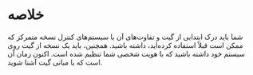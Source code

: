 # خلاصه 
شما باید درک ابتدایی از گیت و تفاوت‌های آن با سیستم‌های کنترل نسخه متمرکز که ممکن است قبلاً استفاده کرده‌اید، داشته باشید. همچنین، باید یک نسخه از گیت روی سیستم خود داشته باشید که با هویت شخصی شما تنظیم شده است. اکنون زمان آن است که با مبانی گیت آشنا شوید.




